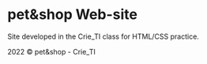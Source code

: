 # pet&shop Web-site

Site developed in the Crie_TI class for HTML/CSS practice.

2022 © pet&shop - Crie_TI
